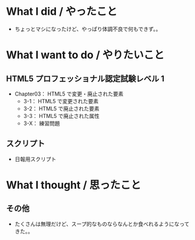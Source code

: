 # What I did / やったこと
- ちょっとマシになったけど、やっぱり体調不良で何もできず。。

# What I want to do / やりたいこと
## HTML5 プロフェッショナル認定試験レベル 1
- Chapter03： HTML5 で変更・廃止された要素
    - 3-1： HTML5 で変更された要素
    - 3-2： HTML5 で廃止された要素
    - 3-3： HTML5 で廃止された属性
    - 3-X： 練習問題

## スクリプト
- 日報用スクリプト

# What I thought / 思ったこと
## その他
- たくさんは無理だけど、スープ的なものならなんとか食べれるようになってきた。。
